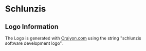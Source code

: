 # Schlunzis



## Logo Information
The Logo is generated with [Craiyon.com](https://www.craiyon.com/) using the string "schlunzis software development logo".
